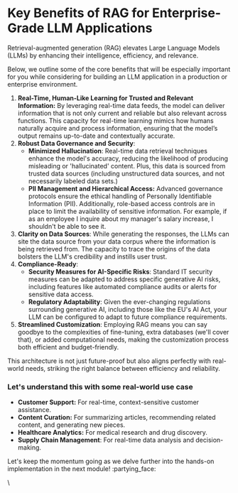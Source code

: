 # Key Benefits of RAG for Enterprise-Grade LLM Applications

Retrieval-augmented generation (RAG) elevates Large Language Models (LLMs) by enhancing their intelligence, efficiency, and relevance.&#x20;

Below, we outline some of the core benefits that will be especially important for you while considering for building an LLM application in a production or enterprise environment.

1. **Real-Time, Human-Like Learning for Trusted and Relevant Information:** By leveraging real-time data feeds, the model can deliver information that is not only current and reliable but also relevant across functions. This capacity for real-time learning mimics how humans naturally acquire and process information, ensuring that the model’s output remains up-to-date and contextually accurate.
2. **Robust Data Governance and Security**:
   * **Minimized Hallucination**: Real-time data retrieval techniques enhance the model's accuracy, reducing the likelihood of producing misleading or 'hallucinated' content. Plus, this data is sourced from trusted data sources (including unstructured data sources, and not necessarily labeled data sets.)
   * **PII Management and Hierarchical Access:** Advanced governance protocols ensure the ethical handling of Personally Identifiable Information (PII). Additionally, role-based access controls are in place to limit the availability of sensitive information. For example, if as an employee I inquire about my manager's salary increase, I shouldn't be able to see it.
3. **Clarity on Data Sources**: While generating the responses, the LLMs can site the data source from your data corpus where the information is being retrieved from. The capacity to trace the origins of the data bolsters the LLM's credibility and instills user trust.&#x20;
4. **Compliance-Ready**:
   * **Security Measures for AI-Specific Risks**: Standard IT security measures can be adapted to address specific generative AI risks, including features like automated compliance audits or alerts for sensitive data access.
   * **Regulatory Adaptability**: Given the ever-changing regulations surrounding generative AI, including those like the EU's AI Act, your LLM can be configured to adapt to future compliance requirements.
5. **Streamlined Customization**: Employing RAG means you can say goodbye to the complexities of fine-tuning, extra databases (we'll cover that), or added computational needs, making the customization process both efficient and budget-friendly.

This architecture is not just future-proof but also aligns perfectly with real-world needs, striking the right balance between efficiency and reliability.

### Let's understand this with some real-world use case

* **Customer Support:** For real-time, context-sensitive customer assistance.
* **Content Curation:** For summarizing articles, recommending related content, and generating new pieces.
* **Healthcare Analytics:** For medical research and drug discovery.
* **Supply Chain Management**: For real-time data analysis and decision-making.

Let's keep the momentum going as we delve further into the hands-on implementation in the next module! :partying\_face:

\
